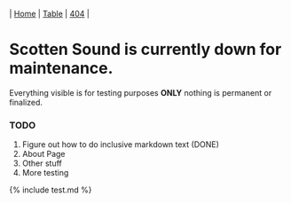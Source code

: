 | [Home][1] | [Table][2] | [404][3] |

[1]: index.md
[2]: table.md
[3]: 404.md


# Scotten Sound is currently down for maintenance.
Everything visible is for testing purposes **ONLY** nothing is permanent or finalized.

### TODO
1. Figure out how to do inclusive markdown text (DONE)
2. About Page
3. Other stuff
4. More testing



<body>
    <div> {% include test.md %} </div>
</body>

